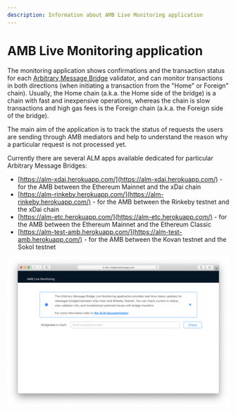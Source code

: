 ```yaml
---
description: Information about AMB Live Monitoring application
---
```


# AMB Live Monitoring application

The monitoring application shows confirmations and the transaction status for each [Arbitrary Message Bridge](https://docs.tokenbridge.net/amb-bridge/about-amb-bridge) validator, and can monitor transactions in both directions \(when initiating a transaction from the "Home" or Foreign" chain\). Usually, the Home chain \(a.k.a. the Home side of the bridge\) is a chain with fast and inexpensive operations, whereas the chain is slow transactions and high gas fees is the Foreign chain \(a.k.a. the Foreign side of the bridge\).

The main aim of the application is to track the status of requests the users are sending through AMB mediators and help to understand the reason why a particular request is not processed yet.

Currently there are several ALM apps available dedicated for particular Arbitrary Message Bridges:

* [https://alm-xdai.herokuapp.com/](https://alm-xdai.herokuapp.com/) - for the AMB between the Ethereum Mainnet and the xDai chain
* [https://alm-rinkeby.herokuapp.com/](https://alm-rinkeby.herokuapp.com/) - for the AMB between the Rinkeby testnet and the xDai chain
* [https://alm-etc.herokuapp.com/](https://alm-etc.herokuapp.com/) - for the AMB between the Ethereum Mainnet and the Ethereum Classic
* [https://alm-test-amb.herokuapp.com/](https://alm-test-amb.herokuapp.com/) - for the AMB between the Kovan testnet and the Sokol testnet

![AMB Live Monitoring application](../../../.gitbook/assets/alm-monitor1.png)

